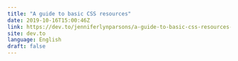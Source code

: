 ```yaml
---
title: "A guide to basic CSS resources"
date: 2019-10-16T15:00:46Z
link: https://dev.to/jenniferlynparsons/a-guide-to-basic-css-resources-13nm?utm_medium=RSS&utm_source=news.12bit.vn
site: dev.to
language: English
draft: false
---
```

